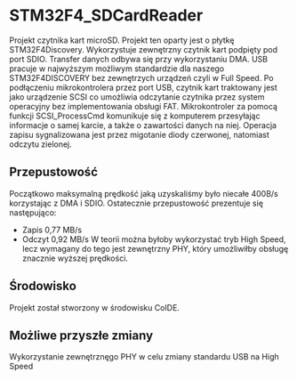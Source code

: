 STM32F4_SDCardReader
=================

Projekt czytnika kart microSD. 
Projekt ten oparty jest o płytkę STM32F4Discovery. Wykorzystuje zewnętrzny czytnik kart podpięty pod port SDIO. Transfer danych odbywa się przy wykorzystaniu DMA. 
USB pracuje w najwyższym możliwym standardzie dla naszego STM32F4DISCOVERY bez zewnętrzych urządzeń czyli w Full Speed.
Po podłączeniu mikrokontrolera przez port USB, czytnik kart traktowany jest jako urządzenie SCSI co umożliwia odczytanie czytnika przez system operacyjny bez implementowania obsługi FAT. Mikrokontroler za pomocą funkcji SCSI_ProcessCmd komunikuje się z komputerem przesyłając informacje o samej karcie, a także o zawartości danych na niej.
Operacja zapisu sygnalizowana jest przez migotanie diody czerwonej, natomiast odczytu zielonej.


Przepustowość
----------------------

Początkowo maksymalną prędkość jaką uzyskaliśmy było niecałe 400B/s korzystając z DMA i SDIO. Ostatecznie przepustowość prezentuje się następująco:
  - Zapis 0,77 MB/s
  - Odczyt 0,92 MB/s
W teorii można byłoby wykorzystać tryb High Speed, lecz wymagany do tego jest zewnętrzny PHY, który umożliwiłby obsługę znacznie wyższej prędkości.

Środowisko
---------------------------------------

Projekt został stworzony w środowisku CoIDE.

Możliwe przyszłe zmiany
-------------------

Wykorzystanie zewnętrznęgo PHY w celu zmiany standardu USB na High Speed

